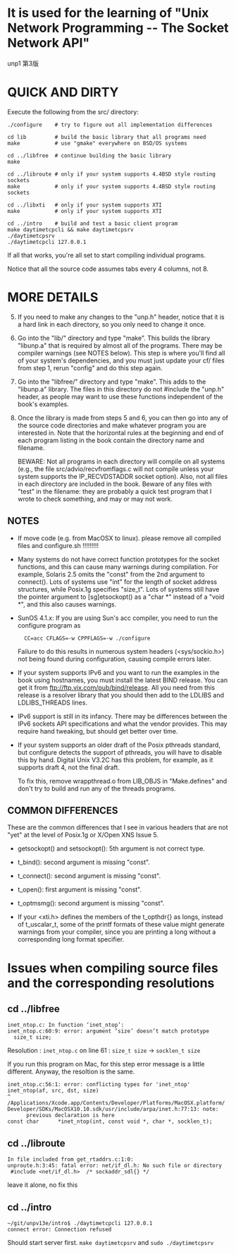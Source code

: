 # It is used for the learning of "Unix Network Programming -- The Socket Network API"
unp1 第3版

QUICK AND DIRTY
===============

Execute the following from the src/ directory:

    ./configure    # try to figure out all implementation differences

    cd lib         # build the basic library that all programs need
    make           # use "gmake" everywhere on BSD/OS systems

    cd ../libfree  # continue building the basic library
    make

    cd ../libroute # only if your system supports 4.4BSD style routing sockets
    make           # only if your system supports 4.4BSD style routing sockets

    cd ../libxti   # only if your system supports XTI
    make           # only if your system supports XTI

    cd ../intro    # build and test a basic client program
    make daytimetcpcli && make daytimetcpsrv
    ./daytimetcpsrv
    ./daytimetcpcli 127.0.0.1

If all that works, you're all set to start compiling individual programs.

Notice that all the source code assumes tabs every 4 columns, not 8.

MORE DETAILS
============

5.  If you need to make any changes to the "unp.h" header, notice that it
    is a hard link in each directory, so you only need to change it once.

6.  Go into the "lib/" directory and type "make".  This builds the library
    "libunp.a" that is required by almost all of the programs.  There may
    be compiler warnings (see NOTES below).  This step is where you'll find
    all of your system's dependencies, and you must just update your cf/
    files from step 1, rerun "config" and do this step again.

6.  Go into the "libfree/" directory and type "make".  This adds to the
    "libunp.a" library.  The files in this directory do not #include
    the "unp.h" header, as people may want to use these functions
    independent of the book's examples.

8.  Once the library is made from steps 5 and 6, you can then go into any
    of the source code directories and make whatever program you are
    interested in.  Note that the horizontal rules at the beginning and
    end of each program listing in the book contain the directory name and
    filename.

    BEWARE: Not all programs in each directory will compile on all systems
    (e.g., the file src/advio/recvfromflags.c will not compile unless your
    system supports the IP_RECVDSTADDR socket option).  Also, not all files
    in each directory are included in the book.  Beware of any files with
    "test" in the filename: they are probably a quick test program that I
    wrote to check something, and may or may not work.

NOTES
-----
- If move code (e.g. from MacOSX to linux). please remove all compiled files and configure.sh !!!!!!!!!
- Many systems do not have correct function prototypes for the socket
  functions, and this can cause many warnings during compilation.
  For example, Solaris 2.5 omits the "const" from the 2nd argument
  to connect().  Lots of systems use "int" for the length of socket
  address structures, while Posix.1g specifies "size_t".  Lots of
  systems still have the pointer argument to [sg]etsockopt() as a
  "char *" instead of a "void *", and this also causes warnings.

- SunOS 4.1.x: If you are using Sun's acc compiler, you need to run
  the configure program as

        CC=acc CFLAGS=-w CPPFLAGS=-w ./configure

  Failure to do this results in numerous system headers (<sys/sockio.h>)
  not being found during configuration, causing compile errors later.

- If your system supports IPv6 and you want to run the examples in the
  book using hostnames, you must install the latest BIND release.  You
  can get it from ftp://ftp.vix.com/pub/bind/release.  All you need from
  this release is a resolver library that you should then add to the
  LDLIBS and LDLIBS_THREADS lines.

- IPv6 support is still in its infancy.  There may be differences
  between the IPv6 sockets API specifications and what the vendor
  provides.  This may require hand tweaking, but should get better
  over time.

- If your system supports an older draft of the Posix pthreads standard,
  but configure detects the support of pthreads, you will have to disable
  this by hand.  Digital Unix V3.2C has this problem, for example, as it
  supports draft 4, not the final draft.

  To fix this, remove wrappthread.o from LIB_OBJS in "Make.defines" and
  don't try to build and run any of the threads programs.

COMMON DIFFERENCES
------------------

These are the common differences that I see in various headers that are
not "yet" at the level of Posix.1g or X/Open XNS Issue 5.

- getsockopt() and setsockopt(): 5th argument is not correct type.

- t_bind(): second argument is missing "const".

- t_connect(): second argument is missing "const".

- t_open(): first argument is missing "const".

- t_optmsmg(): second argument is missing "const".

- If your <xti.h> defines the members of the t_opthdr{} as longs,
  instead of t_uscalar_t, some of the printf formats of these value
  might generate warnings from your compiler, since you are printing
  a long without a corresponding long format specifier.

# Issues when compiling source files and the corresponding resolutions
## cd ../libfree

```shell
inet_ntop.c: In function ‘inet_ntop’:
inet_ntop.c:60:9: error: argument ‘size’ doesn’t match prototype
  size_t size;
```
Resolution : `inet_ntop.c` on line 61 : `size_t size` -> `socklen_t size`

If you run this program on Mac, for this step error message is a little different. 
Anyway, the resoltion is the same.
```shell
inet_ntop.c:56:1: error: conflicting types for 'inet_ntop'
inet_ntop(af, src, dst, size)
^
/Applications/Xcode.app/Contents/Developer/Platforms/MacOSX.platform/
Developer/SDKs/MacOSX10.10.sdk/usr/include/arpa/inet.h:77:13: note: 
      previous declaration is here
const char      *inet_ntop(int, const void *, char *, socklen_t);
```

## cd ../libroute

```shell
In file included from get_rtaddrs.c:1:0:
unproute.h:3:45: fatal error: net/if_dl.h: No such file or directory
 #include <net/if_dl.h>  /* sockaddr_sdl{} */
```

leave it alone, no fix this

## cd ../intro

```shell
~/git/unpv13e/intro$ ./daytimetcpcli 127.0.0.1
connect error: Connection refused
``` 

Should start server first. `make daytimetcpsrv` and `sudo ./daytimetcpsrv`
